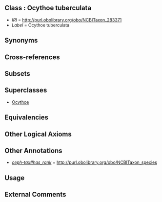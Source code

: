 
## Class : Ocythoe tuberculata

 * *IRI* = http://purl.obolibrary.org/obo/NCBITaxon_283371
 * *Label* = Ocythoe tuberculata

## Synonyms


## Cross-references


## Subsets


## Superclasses

 * [Ocythoe](../../NCBITaxon/70/NCBITaxon_283370.md)

## Equivalencies


## Other Logical Axioms


## Other Annotations

 * *[ceph-tax#has_rank](../../ceph-tax#has/nk/ceph-tax#has_rank.md)* = http://purl.obolibrary.org/obo/NCBITaxon_species

## Usage


## External Comments

